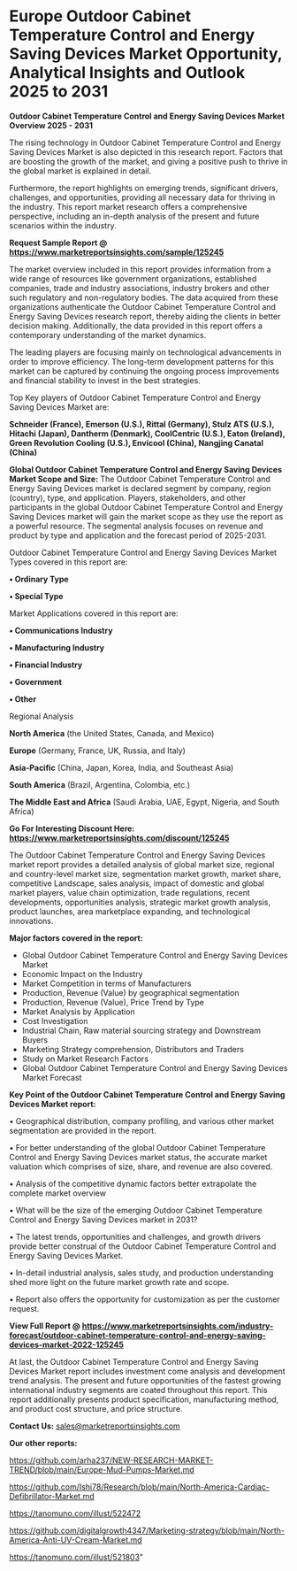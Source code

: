 # Europe Outdoor Cabinet Temperature Control and Energy Saving Devices Market Opportunity, Analytical Insights and Outlook 2025 to 2031

<Strong> Outdoor Cabinet Temperature Control and Energy Saving Devices Market Overview 2025 - 2031</strong>

The rising technology in Outdoor Cabinet Temperature Control and Energy Saving Devices Market is also depicted in this research report. Factors that are boosting the growth of the market, and giving a positive push to thrive in the global market is explained in detail.

Furthermore, the report highlights on emerging trends, significant drivers, challenges, and opportunities, providing all necessary data for thriving in the industry. This report market research offers a comprehensive perspective, including an in-depth analysis of the present and future scenarios within the industry.

<strong>Request Sample Report @ <a href=https://www.marketreportsinsights.com/sample/125245>https://www.marketreportsinsights.com/sample/125245</a></strong>

The market overview included in this report provides information from a wide range of resources like government organizations, established companies, trade and industry associations, industry brokers and other such regulatory and non-regulatory bodies. The data acquired from these organizations authenticate the Outdoor Cabinet Temperature Control and Energy Saving Devices research report, thereby aiding the clients in better decision making. Additionally, the data provided in this report offers a contemporary understanding of the market dynamics.

The leading players are focusing mainly on technological advancements in order to improve efficiency. The long-term development patterns for this market can be captured by continuing the ongoing process improvements and financial stability to invest in the best strategies.

Top Key players of Outdoor Cabinet Temperature Control and Energy Saving Devices Market are:

<strong>Schneider (France), Emerson (U.S.), Rittal (Germany), Stulz ATS (U.S.), Hitachi (Japan), Dantherm (Denmark), CoolCentric (U.S.), Eaton (Ireland), Green Revolution Cooling (U.S.), Envicool (China), Nangjing Canatal (China)</strong>

<strong><b>Global Outdoor Cabinet Temperature Control and Energy Saving Devices Market Scope and Size:</b></strong>
The Outdoor Cabinet Temperature Control and Energy Saving Devices market is declared segment by company, region (country), type, and application. Players, stakeholders, and other participants in the global Outdoor Cabinet Temperature Control and Energy Saving Devices market will gain the market scope as they use the report as a powerful resource. The segmental analysis focuses on revenue and product by type and application and the forecast period of 2025-2031.

Outdoor Cabinet Temperature Control and Energy Saving Devices Market Types covered in this report are:

<strong>• Ordinary Type

• Special Type</strong>

Market Applications covered in this report are:

<strong>• Communications Industry

• Manufacturing Industry

• Financial Industry

• Government

• Other</strong> 

Regional Analysis

<strong>North America</strong> (the United States, Canada, and Mexico)

<strong>Europe</strong> (Germany, France, UK, Russia, and Italy)

<strong>Asia-Pacific</strong> (China, Japan, Korea, India, and Southeast Asia)

<strong>South America</strong> (Brazil, Argentina, Colombia, etc.)

<strong>The Middle East and Africa</strong> (Saudi Arabia, UAE, Egypt, Nigeria, and South Africa)

<strong>Go For Interesting Discount Here: <a href=https://www.marketreportsinsights.com/discount/125245>https://www.marketreportsinsights.com/discount/125245</a></strong>

The Outdoor Cabinet Temperature Control and Energy Saving Devices market report provides a detailed analysis of global market size, regional and country-level market size, segmentation market growth, market share, competitive Landscape, sales analysis, impact of domestic and global market players, value chain optimization, trade regulations, recent developments, opportunities analysis, strategic market growth analysis, product launches, area marketplace expanding, and technological innovations.

<strong><b>Major factors covered in the report:</b></strong>
<ul>
  <li>Global Outdoor Cabinet Temperature Control and Energy Saving Devices Market </li>
  <li>Economic Impact on the Industry</li>
  <li>Market Competition in terms of Manufacturers</li>
  <li>Production, Revenue (Value) by geographical segmentation</li>
  <li>Production, Revenue (Value), Price Trend by Type</li>
  <li>Market Analysis by Application</li>
  <li>Cost Investigation</li>
  <li>Industrial Chain, Raw material sourcing strategy and Downstream Buyers</li>
  <li>Marketing Strategy comprehension, Distributors and Traders</li>
  <li>Study on Market Research Factors</li>
  <li>Global Outdoor Cabinet Temperature Control and Energy Saving Devices Market Forecast</li>
</ul>

<strong><b>Key Point of the Outdoor Cabinet Temperature Control and Energy Saving Devices Market report:</b></strong>

• Geographical distribution, company profiling, and various other market segmentation are provided in the report.

• For better understanding of the global Outdoor Cabinet Temperature Control and Energy Saving Devices market status, the accurate market valuation which comprises of size, share, and revenue are also covered.

• Analysis of the competitive dynamic factors better extrapolate the complete market overview

• What will be the size of the emerging Outdoor Cabinet Temperature Control and Energy Saving Devices market in 2031?

• The latest trends, opportunities and challenges, and growth drivers provide better construal of the Outdoor Cabinet Temperature Control and Energy Saving Devices Market.

• In-detail industrial analysis, sales study, and production understanding shed more light on the future market growth rate and scope.

• Report also offers the opportunity for customization as per the customer request.

<strong><b>View Full Report @ <a href=https://www.marketreportsinsights.com/industry-forecast/outdoor-cabinet-temperature-control-and-energy-saving-devices-market-2022-125245>https://www.marketreportsinsights.com/industry-forecast/outdoor-cabinet-temperature-control-and-energy-saving-devices-market-2022-125245</a></b></strong>


At last, the Outdoor Cabinet Temperature Control and Energy Saving Devices Market report includes investment come analysis and development trend analysis. The present and future opportunities of the fastest growing international industry segments are coated throughout this report. This report additionally presents product specification, manufacturing method, and product cost structure, and price structure.

<strong>Contact Us:</strong>
sales@marketreportsinsights.com

<strong>Our other reports:</strong>

<a href=https://github.com/arha237/NEW-RESEARCH-MARKET-TREND/blob/main/Europe-Mud-Pumps-Market.md>https://github.com/arha237/NEW-RESEARCH-MARKET-TREND/blob/main/Europe-Mud-Pumps-Market.md</a>

<a href=https://github.com/Ishi78/Research/blob/main/North-America-Cardiac-Defibrillator-Market.md>https://github.com/Ishi78/Research/blob/main/North-America-Cardiac-Defibrillator-Market.md</a>

<a href=https://tanomuno.com/illust/522472>https://tanomuno.com/illust/522472</a>

<a href=https://github.com/digitalgrowth4347/Marketing-strategy/blob/main/North-America-Anti-UV-Cream-Market.md>https://github.com/digitalgrowth4347/Marketing-strategy/blob/main/North-America-Anti-UV-Cream-Market.md</a>

<a href=https://tanomuno.com/illust/521803>https://tanomuno.com/illust/521803</a>"
